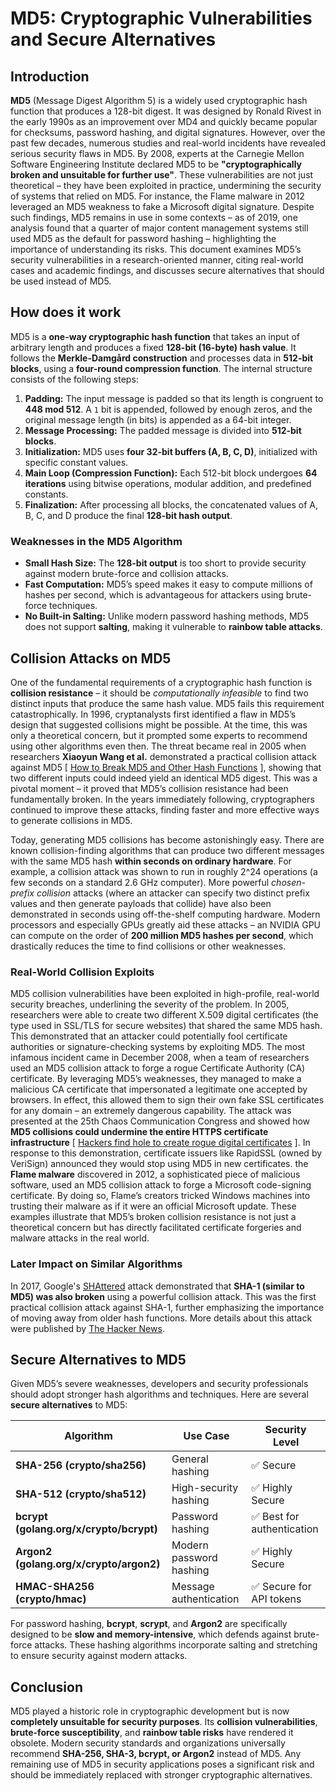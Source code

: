 # MD5: Cryptographic Vulnerabilities and Secure Alternatives

## Introduction  
**MD5** (Message Digest Algorithm 5) is a widely used cryptographic hash function that produces a 128-bit digest. It was designed by Ronald Rivest in the early 1990s as an improvement over MD4 and quickly became popular for checksums, password hashing, and digital signatures. However, over the past few decades, numerous studies and real-world incidents have revealed serious security flaws in MD5. By 2008, experts at the Carnegie Mellon Software Engineering Institute declared MD5 to be **"cryptographically broken and unsuitable for further use"**. These vulnerabilities are not just theoretical – they have been exploited in practice, undermining the security of systems that relied on MD5. For instance, the Flame malware in 2012 leveraged an MD5 weakness to fake a Microsoft digital signature. Despite such findings, MD5 remains in use in some contexts – as of 2019, one analysis found that a quarter of major content management systems still used MD5 as the default for password hashing – highlighting the importance of understanding its risks. This document examines MD5’s security vulnerabilities in a research-oriented manner, citing real-world cases and academic findings, and discusses secure alternatives that should be used instead of MD5.

## How does it work
MD5 is a **one-way cryptographic hash function** that takes an input of arbitrary length and produces a fixed **128-bit (16-byte) hash value**. It follows the **Merkle-Damgård construction** and processes data in **512-bit blocks**, using a **four-round compression function**. The internal structure consists of the following steps:

1. **Padding:** The input message is padded so that its length is congruent to **448 mod 512**. A `1` bit is appended, followed by enough zeros, and the original message length (in bits) is appended as a 64-bit integer.
2. **Message Processing:** The padded message is divided into **512-bit blocks**.
3. **Initialization:** MD5 uses **four 32-bit buffers (A, B, C, D)**, initialized with specific constant values.
4. **Main Loop (Compression Function):** Each 512-bit block undergoes **64 iterations** using bitwise operations, modular addition, and predefined constants.
5. **Finalization:** After processing all blocks, the concatenated values of A, B, C, and D produce the final **128-bit hash output**.

### **Weaknesses in the MD5 Algorithm**
- **Small Hash Size:** The **128-bit output** is too short to provide security against modern brute-force and collision attacks.
- **Fast Computation:** MD5’s speed makes it easy to compute millions of hashes per second, which is advantageous for attackers using brute-force techniques.
- **No Built-in Salting:** Unlike modern password hashing methods, MD5 does not support **salting**, making it vulnerable to **rainbow table attacks**.

## Collision Attacks on MD5  
One of the fundamental requirements of a cryptographic hash function is **collision resistance** – it should be *computationally infeasible* to find two distinct inputs that produce the same hash value. MD5 fails this requirement catastrophically. In 1996, cryptanalysts first identified a flaw in MD5’s design that suggested collisions might be possible. At the time, this was only a theoretical concern, but it prompted some experts to recommend using other algorithms even then. The threat became real in 2005 when researchers **Xiaoyun Wang et al.** demonstrated a practical collision attack against MD5 [ [How to Break MD5 and Other Hash Functions](https://iacr.org/archive/eurocrypt2005/34940019/34940019.pdf) ], showing that two different inputs could indeed yield an identical MD5 digest. This was a pivotal moment – it proved that MD5’s collision resistance had been fundamentally broken. In the years immediately following, cryptographers continued to improve these attacks, finding faster and more effective ways to generate collisions in MD5.

Today, generating MD5 collisions has become astonishingly easy. There are known collision-finding algorithms that can produce two different messages with the same MD5 hash **within seconds on ordinary hardware**. For example, a collision attack was shown to run in roughly 2^24 operations (a few seconds on a standard 2.6 GHz computer). More powerful *chosen-prefix collision* attacks (where an attacker can specify two distinct prefix values and then generate payloads that collide) have also been demonstrated in seconds using off-the-shelf computing hardware. Modern processors and especially GPUs greatly aid these attacks – an NVIDIA GPU can compute on the order of **200 million MD5 hashes per second**, which drastically reduces the time to find collisions or other weaknesses.

### **Real-World Collision Exploits**  
MD5 collision vulnerabilities have been exploited in high-profile, real-world security breaches, underlining the severity of the problem. In 2005, researchers were able to create two different X.509 digital certificates (the type used in SSL/TLS for secure websites) that shared the same MD5 hash. This demonstrated that an attacker could potentially fool certificate authorities or signature-checking systems by exploiting MD5. The most infamous incident came in December 2008, when a team of researchers used an MD5 collision attack to forge a rogue Certificate Authority (CA) certificate. By leveraging MD5’s weaknesses, they managed to make a malicious CA certificate that impersonated a legitimate one accepted by browsers. In effect, this allowed them to sign their own fake SSL certificates for any domain – an extremely dangerous capability. The attack was presented at the 25th Chaos Communication Congress and showed how **MD5 collisions could undermine the entire HTTPS certificate infrastructure** [ [Hackers find hole to create rogue digital certificates](https://www.scworld.com/news/hackers-find-hole-to-create-rogue-digital-certificates) ]. In response to this demonstration, certificate issuers like RapidSSL (owned by VeriSign) announced they would stop using MD5 in new certificates. the **Flame malware** discovered in 2012, a sophisticated piece of malicious software, used an MD5 collision attack to forge a Microsoft code-signing certificate. By doing so, Flame’s creators tricked Windows machines into trusting their malware as if it were an official Microsoft update. These examples illustrate that MD5’s broken collision resistance is not just a theoretical concern but has directly facilitated certificate forgeries and malware attacks in the real world.

### Later Impact on Similar Algorithms

In 2017, Google's [SHAttered](https://shattered.io) attack demonstrated that **SHA-1 (similar to MD5) was also broken** using a powerful collision attack. This was the first practical collision attack against SHA-1, further emphasizing the importance of moving away from older hash functions. More details about this attack were published by [The Hacker News](https://thehackernews.com/2017/02/sha1-collision-attack.html).

## Secure Alternatives to MD5  
Given MD5’s severe weaknesses, developers and security professionals should adopt stronger hash algorithms and techniques. Here are several **secure alternatives** to MD5:

| **Algorithm** | **Use Case** | **Security Level** |
|--------------|--------------|-----------------|
| **SHA-256 (crypto/sha256)** | General hashing | ✅ Secure |
| **SHA-512 (crypto/sha512)** | High-security hashing | ✅ Highly Secure |
| **bcrypt (golang.org/x/crypto/bcrypt)** | Password hashing | ✅ Best for authentication |
| **Argon2 (golang.org/x/crypto/argon2)** | Modern password hashing | ✅ Highly Secure |
| **HMAC-SHA256 (crypto/hmac)** | Message authentication | ✅ Secure for API tokens |

For password hashing, **bcrypt**, **scrypt**, and **Argon2** are specifically designed to be **slow and memory-intensive**, which defends against brute-force attacks. These hashing algorithms incorporate salting and stretching to ensure security against modern attacks.

## Conclusion  
MD5 played a historic role in cryptographic development but is now **completely unsuitable for security purposes**. Its **collision vulnerabilities**, **brute-force susceptibility**, and **rainbow table risks** have rendered it obsolete. Modern security standards and organizations universally recommend **SHA-256, SHA-3, bcrypt, or Argon2** instead of MD5. Any remaining use of MD5 in security applications poses a significant risk and should be immediately replaced with stronger cryptographic alternatives.

